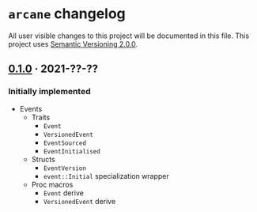 `arcane` changelog
===================

All user visible changes to this project will be documented in this file. This project uses [Semantic Versioning 2.0.0].




## [0.1.0] · 2021-??-??
[0.1.0]: /../../tree/v0.1.0

### Initially implemented

- Events
  - Traits
    - `Event`
    - `VersionedEvent`
    - `EventSourced`
    - `EventInitialised`
  - Structs
    - `EventVersion`
    - `event::Initial` specialization wrapper
  - Proc macros
    - `Event` derive
    - `VersionedEvent` derive


    

[Semantic Versioning 2.0.0]: https://semver.org
